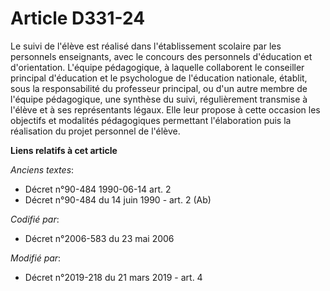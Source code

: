 # Article D331-24

Le suivi de l'élève est réalisé dans l'établissement scolaire par les personnels enseignants, avec le concours des personnels
d'éducation et d'orientation. L'équipe pédagogique, à laquelle collaborent le conseiller principal d'éducation et le
psychologue de l'éducation nationale, établit, sous la responsabilité du professeur principal, ou d'un autre membre de
l'équipe pédagogique, une synthèse du suivi, régulièrement transmise à l'élève et à ses représentants légaux. Elle leur
propose à cette occasion les objectifs et modalités pédagogiques permettant l'élaboration puis la réalisation du projet
personnel de l'élève.

**Liens relatifs à cet article**

_Anciens textes_:

  - Décret n°90-484 1990-06-14 art. 2
  - Décret n°90-484 du 14 juin 1990 - art. 2 (Ab)

_Codifié par_:

  - Décret n°2006-583 du 23 mai 2006

_Modifié par_:

  - Décret n°2019-218 du 21 mars 2019 - art. 4

